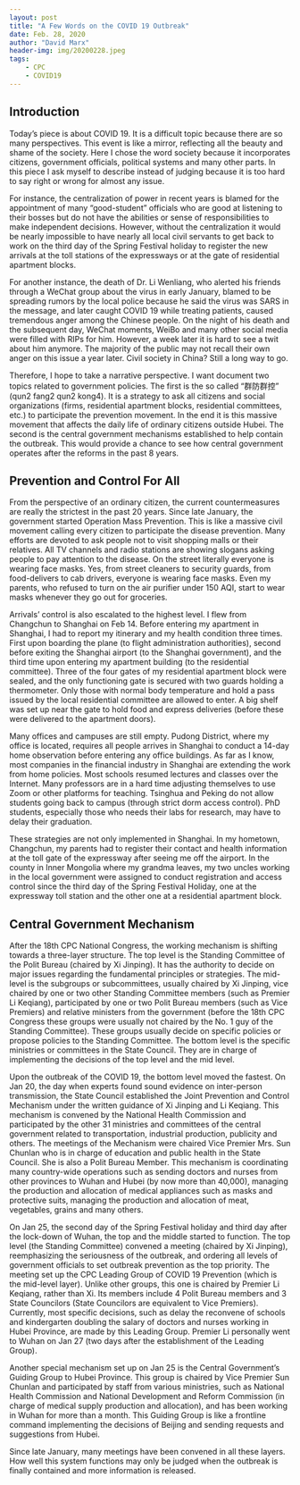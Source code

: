 ```yaml
---
layout: post
title: "A Few Words on the COVID 19 Outbreak"
date: Feb. 28, 2020
author: "David Marx"
header-img: img/20200228.jpeg
tags:
    - CPC
    - COVID19
---
```


## Introduction

Today’s piece is about COVID 19. It is a difficult topic because there are so many perspectives. This event is like a mirror, reflecting all the beauty and shame of the society. Here I chose the word society because it incorporates citizens, government officials, political systems and many other parts. In this piece I ask myself to describe instead of judging because it is too hard to say right or wrong for almost any issue.

 

For instance, the centralization of power in recent years is blamed for the appointment of many “good-student” officials who are good at listening to their bosses but do not have the abilities or sense of responsibilities to make independent decisions. However, without the centralization it would be nearly impossible to have nearly all local civil servants to get back to work on the third day of the Spring Festival holiday to register the new arrivals at the toll stations of the expressways or at the gate of residential apartment blocks.

 

For another instance, the death of Dr. Li Wenliang, who alerted his friends through a WeChat group about the virus in early January, blamed to be spreading rumors by the local police because he said the virus was SARS in the message, and later caught COVID 19 while treating patients, caused tremendous anger among the Chinese people. On the night of his death and the subsequent day, WeChat moments, WeiBo and many other social media were filled with RIPs for him. However, a week later it is hard to see a twit about him anymore. The majority of the public may not recall their own anger on this issue a year later. Civil society in China? Still a long way to go.

 

Therefore, I hope to take a narrative perspective. I want document two topics related to government policies. The first is the so called “群防群控” (qun2 fang2 qun2 kong4). It is a strategy to ask all citizens and social organizations (firms, residential apartment blocks, residential committees, etc.) to participate the prevention movement. In the end it is this massive movement that affects the daily life of ordinary citizens outside Hubei. The second is the central government mechanisms established to help contain the outbreak. This would provide a chance to see how central government operates after the reforms in the past 8 years.

 

## Prevention and Control For All

From the perspective of an ordinary citizen, the current countermeasures are really the strictest in the past 20 years. Since late January, the government started Operation Mass Prevention. This is like a massive civil movement calling every citizen to participate the disease prevention. Many efforts are devoted to ask people not to visit shopping malls or their relatives. All TV channels and radio stations are showing slogans asking people to pay attention to the disease. On the street literally everyone is wearing face masks. Yes, from street cleaners to security guards, from food-delivers to cab drivers, everyone is wearing face masks. Even my parents, who refused to turn on the air purifier under 150 AQI, start to wear masks whenever they go out for groceries.

 

Arrivals’ control is also escalated to the highest level. I flew from Changchun to Shanghai on Feb 14. Before entering my apartment in Shanghai, I had to report my itinerary and my health condition three times. First upon boarding the plane (to flight administration authorities), second before exiting the Shanghai airport (to the Shanghai government), and the third time upon entering my apartment building (to the residential committee). Three of the four gates of my residential apartment block were sealed, and the only functioning gate is secured with two guards holding a thermometer. Only those with normal body temperature and hold a pass issued by the local residential committee are allowed to enter. A big shelf was set up near the gate to hold food and express deliveries (before these were delivered to the apartment doors).

 

Many offices and campuses are still empty. Pudong District, where my office is located, requires all people arrives in Shanghai to conduct a 14-day home observation before entering any office buildings. As far as I know, most companies in the financial industry in Shanghai are extending the work from home policies. Most schools resumed lectures and classes over the Internet. Many professors are in a hard time adjusting themselves to use Zoom or other platforms for teaching. Tsinghua and Peking do not allow students going back to campus (through strict dorm access control). PhD students, especially those who needs their labs for research, may have to delay their graduation.

 

These strategies are not only implemented in Shanghai. In my hometown, Changchun, my parents had to register their contact and health information at the toll gate of the expressway after seeing me off the airport. In the county in Inner Mongolia where my grandma leaves, my two uncles working in the local government were assigned to conduct registration and access control since the third day of the Spring Festival Holiday, one at the expressway toll station and the other one at a residential apartment block.

 

## Central Government Mechanism

After the 18th CPC National Congress, the working mechanism is shifting towards a three-layer structure. The top level is the Standing Committee of the Polit Bureau (chaired by Xi Jinping). It has the authority to decide on major issues regarding the fundamental principles or strategies. The mid-level is the subgroups or subcommittees, usually chaired by Xi Jinping, vice chaired by one or two other Standing Committee members (such as Premier Li Keqiang), participated by one or two Polit Bureau members (such as Vice Premiers) and relative ministers from the government (before the 18th CPC Congress these groups were usually not chaired by the No. 1 guy of the Standing Committee). These groups usually decide on specific policies or propose policies to the Standing Committee. The bottom level is the specific ministries or committees in the State Council. They are in charge of implementing the decisions of the top level and the mid level.

 

Upon the outbreak of the COVID 19, the bottom level moved the fastest. On Jan 20, the day when experts found sound evidence on inter-person transmission, the State Council established the Joint Prevention and Control Mechanism under the written guidance of Xi Jinping and Li Keqiang. This mechanism is convened by the National Health Commission and participated by the other 31 ministries and committees of the central government related to transportation, industrial production, publicity and others. The meetings of the Mechanism were chaired Vice Premier Mrs. Sun Chunlan who is in charge of education and public health in the State Council. She is also a Polit Bureau Member. This mechanism is coordinating many country-wide operations such as sending doctors and nurses from other provinces to Wuhan and Hubei (by now more than 40,000), managing the production and allocation of medical appliances such as masks and protective suits, managing the production and allocation of meat, vegetables, grains and many others.

 

On Jan 25, the second day of the Spring Festival holiday and third day after the lock-down of Wuhan, the top and the middle started to function. The top level (the Standing Committee) convened a meeting (chaired by Xi Jinping), reemphasizing the seriousness of the outbreak, and ordering all levels of government officials to set outbreak prevention as the top priority. The meeting set up the CPC Leading Group of COVID 19 Prevention (which is the mid-level layer). Unlike other groups, this one is chaired by Premier Li Keqiang, rather than Xi. Its members include 4 Polit Bureau members and 3 State Councilors (State Councilors are equivalent to Vice Premiers). Currently, most specific decisions, such as delay the reconvene of schools and kindergarten doubling the salary of doctors and nurses working in Hubei Province, are made by this Leading Group. Premier Li personally went to Wuhan on Jan 27 (two days after the establishment of the Leading Group).

 

Another special mechanism set up on Jan 25 is the Central Government’s Guiding Group to Hubei Province. This group is chaired by Vice Premier Sun Chunlan and participated by staff from various ministries, such as National Health Commission and National Development and Reform Commission (in charge of medical supply production and allocation), and has been working in Wuhan for more than a month. This Guiding Group is like a frontline command implementing the decisions of Beijing and sending requests and suggestions from Hubei.

 

Since late January, many meetings have been convened in all these layers. How well this system functions may only be judged when the outbreak is finally contained and more information is released.  
